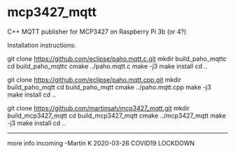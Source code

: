 # mcp3427_mqtt
C++ MQTT publisher for MCP3427 on Raspberry Pi 3b (or 4?)

Installation instructions:

git clone https://github.com/eclipse/paho.mqtt.c.git
mkdir build_paho_mqttc
cd build_paho_mqttc
cmake ../paho.mqtt.c
make -j3
make install
cd ..

git clone https://github.com/eclipse/paho.mqtt.cpp.git
mkdir build_paho_mqtt
cd build_paho_mqtt
cmake ../paho.mqtt.cpp
make -j3
make install
cd ..

git clone https://github.com/martinsah/mcp3427_mqtt.git
mkdir build_mcp3427_mqtt
cd build_mcp3427_mqtt
cmake ../mcp3427_mqtt
make -j3
make install
cd ..

--------------------------------------------------------------------

more info incoming
-Martin K 2020-03-26 COVID19 LOCKDOWN





